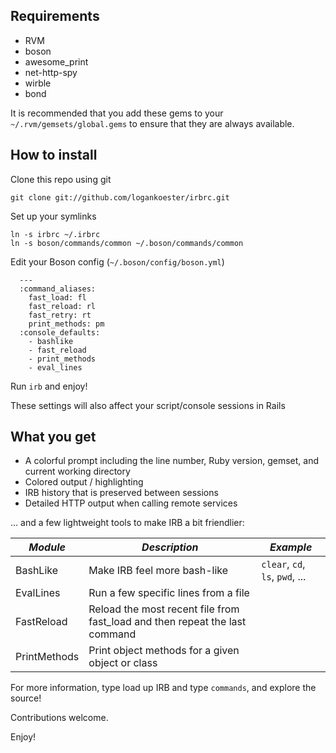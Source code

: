 ## Requirements

* RVM
* boson
* awesome_print
* net-http-spy
* wirble
* bond

It is recommended that you add these gems to your `~/.rvm/gemsets/global.gems` to ensure
that they are always available.

## How to install

Clone this repo using git

    git clone git://github.com/logankoester/irbrc.git

Set up your symlinks

    ln -s irbrc ~/.irbrc
    ln -s boson/commands/common ~/.boson/commands/common

Edit your Boson config (`~/.boson/config/boson.yml`)

      ---
      :command_aliases:
        fast_load: fl
        fast_reload: rl
        fast_retry: rt
        print_methods: pm
      :console_defaults:
        - bashlike
        - fast_reload
        - print_methods
        - eval_lines

Run `irb` and enjoy!

These settings will also affect your script/console sessions in Rails

## What you get
* A colorful prompt including the line number, Ruby version, gemset, and current working directory
* Colored output / highlighting
* IRB history that is preserved between sessions
* Detailed HTTP output when calling remote services

... and a few lightweight tools to make IRB a bit friendlier:

|*Module*|*Description*|*Example*|
|------|-----------|-------|
|BashLike|Make IRB feel more bash-like|`clear`, `cd`, `ls`, `pwd`, ...
|EvalLines|Run a few specific lines from a file
|FastReload|Reload the most recent file from fast_load and then repeat the last command
|PrintMethods|Print object methods for a given object or class

For more information, type load up IRB and type `commands`, and explore the source!

Contributions welcome.

Enjoy!
